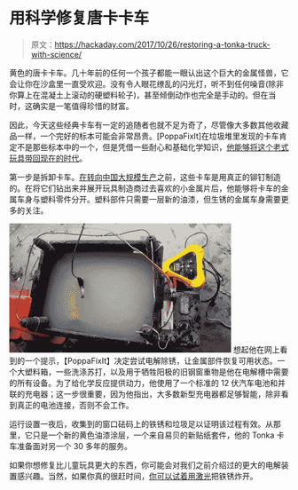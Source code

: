 # 用科学修复唐卡卡车

> 原文：<https://hackaday.com/2017/10/26/restoring-a-tonka-truck-with-science/>

黄色的唐卡卡车。几十年前的任何一个孩子都能一眼认出这个巨大的金属怪兽，它会让你在沙盒里一直受欢迎。没有令人眼花缭乱的闪光灯，听不到任何噪音(除非你算上在混凝土上滚动的硬塑料轮子)，甚至倾倒动作也完全是手动的。但在当时，这确实是一笔值得珍惜的财富。

因此，今天这些经典卡车有一定的追随者也就不足为奇了，尽管像大多数其他收藏品一样，一个完好的标本可能会非常昂贵。[PoppaFixIt]在垃圾堆里发现的卡车肯定不是那些标本中的一个，但是凭借一些耐心和基础化学知识，[他能够将这个老式玩具带回现在的时代](https://imgur.com/a/mq5ig)。

第一步是拆卸卡车。[在转向中国大规模生产](https://hackaday.com/2016/09/09/books-you-should-read-poorly-made-in-china/)之前，这些卡车是用真正的铆钉制造的。在将它们钻出来并展开玩具制造商过去喜欢的小金属片后，他能够将卡车的金属车身与塑料零件分开。塑料部件只需要一层新的油漆，但生锈的金属车身需要更多的关注。

[![](img/7d89f41437b437c49d5fb7ba554ea9f8.png)](https://hackaday.com/wp-content/uploads/2017/10/tonka_detail.jpg) 想起他在网上看到的一个提示，【PoppaFixIt】决定尝试电解除锈，让金属部件恢复可用状态。一个大塑料箱，一些洗涤苏打，以及用于牺牲阳极的旧钢窗重物是他在电解槽中需要的所有设备。为了给化学反应提供动力，他使用了一个标准的 12 伏汽车电池和并联的充电器；这一步很重要，因为他指出，大多数新型充电器都足够智能，除非看到真正的电池连接，否则不会工作。

运行设置一夜后，收集到的窗口砝码上的铁锈和垃圾足以证明该过程有效。从那里，它只是一个新的黄色油漆涂层，一个来自易贝的新贴纸套件，他的 Tonka 卡车准备面对另一个 30 多年的服务。

如果你想修复比儿童玩具更大的东西，你可能会对我们之前介绍过的更大的电解装置感兴趣。当然，如果你真的很赶时间，[你可以试着用激光](https://hackaday.com/2016/03/17/laser-removes-rust-like-magic/)把铁锈炸开。